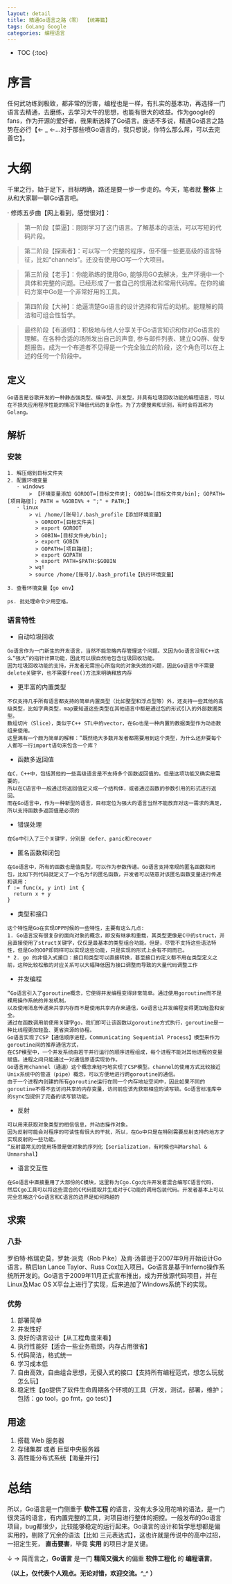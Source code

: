 ```yaml
---
layout: detail
title: 精通Go语言之路（零） 【统筹篇】
tags: GoLang Google  
categories: 编程语言
---
```


* TOC
{:toc}

# 序言
任何武功练到极致，都非常的厉害，编程也是一样，有扎实的基本功，再选择一门语言去精通，去磨练，去学习大牛的思想，也能有很大的收益。作为google的fans，作为开源的爱好者，我果断选择了Go语言。废话不多说，精通Go语言之路势在必行【← _ ←...对于那些喷Go语言的，我只想说，你特么那么屌，可以去完善它】。


# 大纲
千里之行，始于足下，目标明确，路还是要一步一步走的。今天，笔者就 **整体** 上从和大家聊一聊Go语言吧。

· 修炼五步曲【网上看到，感觉很对】：

  > 第一阶段【菜逼】：刚刚学习了这门语言。了解基本的语法，可以写短的代码片段。

  > 第二阶段【探索者】：可以写一个完整的程序，但不懂一些更高级的语言特征，比如“channels”。还没有使用GO写一个大项目。

  > 第三阶段【老手】：你能熟练的使用Go, 能够用GO去解决，生产环境中一个具体和完整的问题。已经形成了一套自己的惯用法和常用代码库。在你的编码方案中Go是一个非常好用的工具。

  > 第四阶段【大神】：绝逼清楚Go语言的设计选择和背后的动机。能理解的简洁和可组合性哲学。

  > 最终阶段【布道师】：积极地与他人分享关于Go语言知识和你对Go语言的理解。在各种合适的场所发出自己的声音, 参与邮件列表、建立QQ群、做专题报告。成为一个布道者不见得是一个完全独立的阶段，这个角色可以在上述的任何一个阶段中。

## 定义
~~~
Go语言是谷歌开发的一种静态强类型、编译型、并发型，并具有垃圾回收功能的编程语言，可以在不损失应用程序性能的情况下降低代码的复杂性。为了方便搜索和识别，有时会将其称为Golang。
~~~

## 解析

### 安装
~~~
1. 解压缩到目标文件夹
2. 配置环境变量
   · windows
       > 【环境变量添加 GOROOT=[目标文件夹]; GOBIN=[目标文件夹/bin]; GOPATH=[项目路径]; PATH = %GOBIN% + ";" + PATH;】
   · linux
       > vi /home/[账号]/.bash_profile【添加环境变量】
         > GOROOT=[目标文件夹]
         > export GOROOT
         > GOBIN=[目标文件夹/bin];
         > export GOBIN
         > GOPATH=[项目路径];
         > export GOPATH
         > export PATH=$PATH:$GOBIN
       > wq!
       > source /home/[账号]/.bash_profile【执行环境变量】

3. 查看环境变量【go env】

ps. 批处理命令少用空格。

~~~

### 语言特性

* 自动垃圾回收

~~~
Go语言作为一门新生的开发语言，当然不能忽略内存管理这个问题。又因为Go语言没有C++这么“强大”的指针计算功能，因此可以很自然地包含垃圾回收功能。
因为垃圾回收功能的支持，开发者无需担心所指向的对象失效的问题，因此Go语言中不需要delete关键字，也不需要free()方法来明确释放内存
~~~

* 更丰富的内置类型

~~~
不仅支持几乎所有语言都支持的简单内置类型（比如整型和浮点型等）外，还支持一些其他的高级类型，比如字典类型，map要知道这些类型在其他语言中都是通过包的形式引入的外部数据类型。
数组切片（Slice），类似于C++ STL中的vector，在Go也是一种内置的数据类型作为动态数组来使用。
这里满有一个颇为简单的解释：”既然绝大多数开发者都需要用到这个类型，为什么还非要每个人都写一行import语句来包含一个库？
~~~

* 函数多返回值

~~~
在C，C++中，包括其他的一些高级语言是不支持多个函数返回值的。但是这项功能又确实是需要的，
所以在C语言中一般通过将返回值定义成一个结构体，或者通过函数的参数引用的形式进行返回。
而在Go语言中，作为一种新型的语言，目标定位为强大的语言当然不能放弃对这一需求的满足，所以支持函数多返回值是必须的
~~~

* 错误处理

~~~
在Go中引入了三个关键字，分别是 defer、panic和recover
~~~

* 匿名函数和闭包

~~~
在Go语言中，所有的函数也是值类型，可以作为参数传递。Go语言支持常规的匿名函数和闭包，比如下列代码就定义了一个名为f的匿名函数，开发者可以随意对该匿名函数变量进行传递和调用：
f := func(x, y int) int {
  return x + y
}
~~~

* 类型和接口

~~~
这个特性是Go在实现OPP时候的一些特性，主要有这么几点:
1. Go语言没有很复杂的面向对象的概念，即没有继承和重载，其类型更像是C中的struct，并且直接使用了struct关键字，仅仅是最基本的类型组合功能。但是，尽管不支持这些语法特性，但是Go的OOP却同样可以实现这些功能，只是实现的形式上会有不同而已。
* 2. go 的非侵入式接口：接口和类型可以直接转换，甚至接口的定义都不用在类型定义之前，这种比较松散的对应关系可以大幅降低因为接口调整而导致的大量代码调整工作
~~~

* 并发编程

~~~
“Go语言引入了goroutine概念，它使得并发编程变得非常简单。通过使用goroutine而不是裸用操作系统的并发机制，
以及使用消息传递来共享内存而不是使用共享内存来通信，Go语言让并发编程变得更加轻盈和安全。
通过在函数调用前使用关键字go，我们即可让该函数以goroutine方式执行，goroutine是一种比线程更加轻盈、更省资源的协程。
Go语言实现了CSP【通信顺序进程，Communicating Sequential Process】模型来作为goroutine间的推荐通信方式，
在CSP模型中，一个并发系统由若干并行运行的顺序进程组成，每个进程不能对其他进程的变量赋值。进程之间只能通过一对通信原语实现协作。
Go语言用channel（通道）这个概念来轻巧地实现了CSP模型。channel的使用方式比较接近Unix系统中的管道（pipe）概念，可以方便地进行跨goroutine的通信。
由于一个进程内创建的所有goroutine运行在同一个内存地址空间中，因此如果不同的goroutine不得不去访问共享的内存变量，访问前应该先获取相应的读写锁。Go语言标准库中的sync包提供了完备的读写锁功能。
~~~

* 反射

~~~
可以用来获取对象类型的相信信息，并动态操作对象。
因为反射可能会对程序的可读性有很大的干扰，所以，在Go中只是在特别需要反射支持的地方才实现反射的一些功能。
“反射最常见的使用场景是做对象的序列化【serialization，有时候也叫Marshal & Unmarshal】
~~~

* 语言交互性

~~~
在Go语言中直接重用了大部份的C模块，这里称为Cgo.Cgo允许开发者混合编写C语言代码，
然后Cgo工具可以将这些混合的C代码提取并生成对于C功能的调用包装代码。开发者基本上可以完全忽略这个Go语言和C语言的边界是如何跨越的
~~~



## 求索

### 八卦
罗伯特·格瑞史莫，罗勃·派克（Rob Pike）及肯·汤普逊于2007年9月开始设计Go语言，稍后Ian Lance Taylor、Russ Cox加入项目。Go语言是基于Inferno操作系统所开发的。Go语言于2009年11月正式宣布推出，成为开放源代码项目，并在Linux及Mac OS X平台上进行了实现，后来追加了Windows系统下的实现。

### 优势
1. 部署简单
2. 并发性好
3. 良好的语言设计【从工程角度来看】
4. 执行性能好【适合一些业务瓶颈，内存占用很省】
5. 代码简洁，格式统一
6. 学习成本低
7. 自由高效，自由组合思想，无侵入式的接口【支持所有编程范式，想怎么玩就怎么玩】
8. 稳定性【go提供了软件生命周期各个环境的工具（开发，测试，部署，维护；包括：go tool，go fmt，go test）】


## 用途
1. 搭载 Web 服务器
2. 存储集群 或者 巨型中央服务器
3. 高性能分布式系统【海量并行】


# 总结
所以，Go语言是一门侧重于 **软件工程** 的语言，没有太多没用花哨的语法，是一门很灵活的语言，有内置完整的工具，对项目进行整体的把控。一般发布的Go语言项目，bug都很少，比较能够稳定的运行起来。Go语言的设计和哲学思想都是偏实用的，剔除了冗余的语法【比如 三元表达式】，这也许就是传说中的高中过招，一招定生死， **直击要害**，毕竟 **实用** 的项目才是关键。


↓
→ 简而言之，**Go语言** 是一门 **精简又强大** 的偏重 **软件工程化** 的 **编程语言**。


**（以上，仅代表个人观点。无论对错，欢迎交流。^_^ ）**
